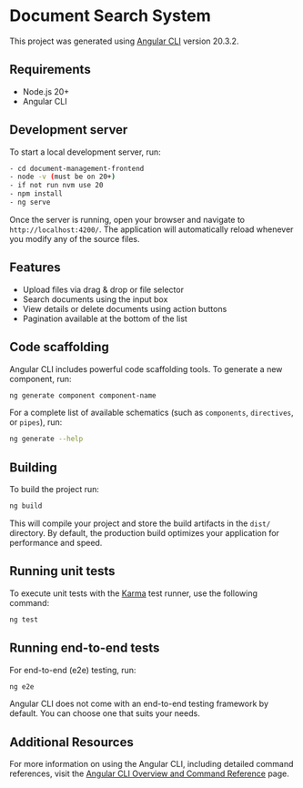 # Document Search System

This project was generated using [Angular CLI](https://github.com/angular/angular-cli) version 20.3.2.

## Requirements

- Node.js 20+
- Angular CLI

## Development server

To start a local development server, run:

```bash
- cd document-management-frontend
- node -v (must be on 20+)
- if not run nvm use 20
- npm install
- ng serve
```

Once the server is running, open your browser and navigate to `http://localhost:4200/`. The application will automatically reload whenever you modify any of the source files.

## Features

- Upload files via drag & drop or file selector
- Search documents using the input box
- View details or delete documents using action buttons
- Pagination available at the bottom of the list

## Code scaffolding

Angular CLI includes powerful code scaffolding tools. To generate a new component, run:

```bash
ng generate component component-name
```

For a complete list of available schematics (such as `components`, `directives`, or `pipes`), run:

```bash
ng generate --help
```

## Building

To build the project run:

```bash
ng build
```

This will compile your project and store the build artifacts in the `dist/` directory. By default, the production build optimizes your application for performance and speed.

## Running unit tests

To execute unit tests with the [Karma](https://karma-runner.github.io) test runner, use the following command:

```bash
ng test
```

## Running end-to-end tests

For end-to-end (e2e) testing, run:

```bash
ng e2e
```

Angular CLI does not come with an end-to-end testing framework by default. You can choose one that suits your needs.

## Additional Resources

For more information on using the Angular CLI, including detailed command references, visit the [Angular CLI Overview and Command Reference](https://angular.dev/tools/cli) page.
